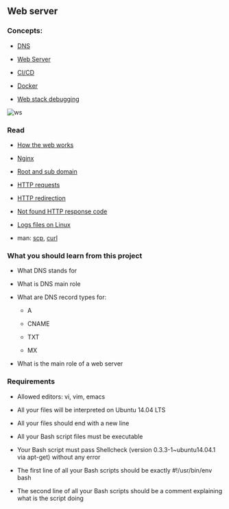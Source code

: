 ## Web server



### Concepts:



- [DNS](https://intranet.hbtn.io/concepts/12)

- [Web Server](https://intranet.hbtn.io/concepts/17)

- [CI/CD](https://intranet.hbtn.io/concepts/43)

- [Docker](https://intranet.hbtn.io/concepts/65)

- [Web stack debugging](https://intranet.hbtn.io/concepts/68)



![ws](https://user-images.githubusercontent.com/6486822/31370214-94e9594e-ad3e-11e7-8204-9fd882465222.png)



### Read



- [How the web works](https://intranet.hbtn.io/rltoken/4tRRzyyETAySzU-bgNGLSw)

- [Nginx](https://intranet.hbtn.io/rltoken/H9OfhUnBDdxV-QQnIucMlA)

- [Root and sub domain](https://intranet.hbtn.io/rltoken/jP4ZmcTdgTMWttB_rmEcdA)

- [HTTP requests](https://intranet.hbtn.io/rltoken/C9s3U62JbiOAvn9WCoxKsA)

- [HTTP redirection](https://intranet.hbtn.io/rltoken/kI4vRQ6vc45Wfbdo3UD8Lw)

- [Not found HTTP response code](https://intranet.hbtn.io/rltoken/5UvC588x2hZR7dm6eRFPoQ)

- [Logs files on Linux](https://intranet.hbtn.io/rltoken/bkqQ72HZVAV65G8nB503Pw)

- man: [scp](https://linux.die.net/man/1/scp), [curl](https://linux.die.net/man/1/curl)



### What you should learn from this project



- What DNS stands for

- What is DNS main role

* What are DNS record types for:

  * A
  
  * CNAME
  
  * TXT
  
  * MX
  
- What is the main role of a web server



### Requirements



- Allowed editors: vi, vim, emacs

- All your files will be interpreted on Ubuntu 14.04 LTS

- All your files should end with a new line

- All your Bash script files must be executable

- Your Bash script must pass Shellcheck (version 0.3.3-1~ubuntu14.04.1 via apt-get) without any error

- The first line of all your Bash scripts should be exactly #!/usr/bin/env bash

- The second line of all your Bash scripts should be a comment explaining what is the script doing
